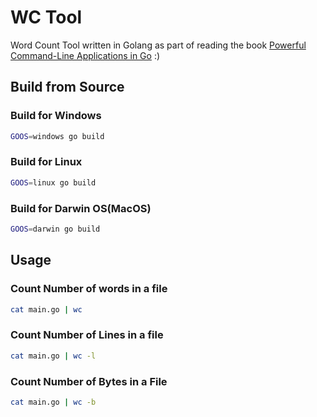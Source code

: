 # WC Tool 
Word Count Tool written in Golang as part of reading the book [Powerful Command-Line Applications in Go](https://pragprog.com/titles/rggo/powerful-command-line-applications-in-go/) :)

## Build from Source
### Build for Windows
```sh
GOOS=windows go build
```

### Build for Linux
```sh
GOOS=linux go build
```

### Build for Darwin OS(MacOS)
```sh
GOOS=darwin go build
```


## Usage
### Count Number of words in a file
```sh
cat main.go | wc
```

### Count Number of Lines in a file
```sh
cat main.go | wc -l
```

### Count Number of Bytes in a File
```sh
cat main.go | wc -b
```

